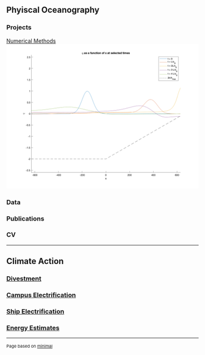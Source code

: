## Phyiscal Oceanography
### Projects

[Numerical Methods](/research/numerical_methods)
<img src="images/eta_pulse.png?raw=true"/>

### Data

<!-- [Asset Tracking](/research/asset_tracking) -->


### Publications


### CV

---

## Climate Action


### [Divestment](/climate_action/divestment)

### [Campus Electrification](/climate_action/ucsd_electrification)

### [Ship Electrification](/climate_action/ship_electrification)

### [Energy Estimates](/climate_action/energy_publications)


---
<p style="font-size:11px">Page based on <a href="https://pages-themes.github.io/minimal/">minimal</a></p>
<!-- Remove above link if you don't want to attibute -->
